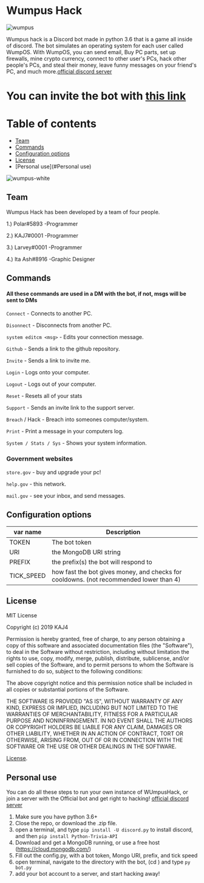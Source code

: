 # Wumpus Hack
![wumpus](https://cdn.discordapp.com/attachments/594036341810135040/594036466347278352/wumpusos-removebg-preview_1.png)

Wumpus hack is a Discord bot made in python 3.6 that is a game all inside of discord. The bot simulates an operating system for each user called WumpOS. With WumpOS, you can send email, Buy PC parts, set up firewalls, mine crypto currency, connect to other user's PCs, hack other people's PCs, and steal their money, leave funny messages on your friend's PC, and much more.[official discord server](https://discord.gg/m75eCse)

# You can invite the bot with [this link](https://discordapp.com/api/oauth2/authorize?client_id=592803813593841689&permissions=8&scope=bot)

# Table of contents
- [Team](#Team)
- [Commands](#Commands)
- [Configuration options](#Configuration-options)
- [License](#License)
- [Personal use](#Personal use)



![wumpus-white](https://cdn.discordapp.com/attachments/594036341810135040/594036475293859890/pigdis-removebg-preview.png)

## Team
Wumpus Hack has been developed by a team of four people.

1.) Polar#5893
-Programmer

2.) KAJ7#0001
-Programmer

3.) Larvey#0001
-Programmer

4.) Ita Ash#8916
-Graphic Designer


## Commands
#### All these commands are used in a DM with the bot, if not, msgs will be sent to DMs
`Connect` - Connects to another PC.

`Disonnect` - Disconnects from another PC.

`system editcm <msg>` - Edits your connection message.

`Github` - Sends a link to the github repository.

`Invite` - Sends a link to invite me.

`Login` - Logs onto your computer.

`Logout` - Logs out of your computer.

`Reset` - Resets all of your stats

`Support` - Sends an invite link to the support server.

`Breach` / Hack - Breach into someones computer/system.

`Print` - Print a message in your computers log.

`System / Stats / Sys` - Shows your system information.


### Government websites

`store.gov` - buy and upgrade your pc!

`help.gov` - this network.

`mail.gov` - see your inbox, and send messages.


## Configuration options
|var name|Description|
|------|-----------|
|TOKEN|The bot token|
|URI|the MongoDB URI string|
|PREFIX|the prefix(s) the bot will respond to|
|TICK_SPEED|how fast the bot gives money, and checks for cooldowns. (not recommended lower than 4)|

## License
MIT License

Copyright (c) 2019 KAJ4

Permission is hereby granted, free of charge, to any person obtaining a copy
of this software and associated documentation files (the "Software"), to deal
in the Software without restriction, including without limitation the rights
to use, copy, modify, merge, publish, distribute, sublicense, and/or sell
copies of the Software, and to permit persons to whom the Software is
furnished to do so, subject to the following conditions:

The above copyright notice and this permission notice shall be included in all
copies or substantial portions of the Software.

THE SOFTWARE IS PROVIDED "AS IS", WITHOUT WARRANTY OF ANY KIND, EXPRESS OR
IMPLIED, INCLUDING BUT NOT LIMITED TO THE WARRANTIES OF MERCHANTABILITY,
FITNESS FOR A PARTICULAR PURPOSE AND NONINFRINGEMENT. IN NO EVENT SHALL THE
AUTHORS OR COPYRIGHT HOLDERS BE LIABLE FOR ANY CLAIM, DAMAGES OR OTHER
LIABILITY, WHETHER IN AN ACTION OF CONTRACT, TORT OR OTHERWISE, ARISING FROM,
OUT OF OR IN CONNECTION WITH THE SOFTWARE OR THE USE OR OTHER DEALINGS IN THE
SOFTWARE.

[License](https://github.com/KAJdev/WumpusHack/blob/master/LICENSE).

## Personal use
You can do all these steps to run your own instance of WUmpusHack, or join a server with the Official bot and get right to hacking!
[official discord server](https://discord.gg/m75eCse)

1. Make sure you have python 3.6+
2. Close the repo, or download the .zip file.
3. open a terminal, and type `pip install -U discord.py` to install discord, and then `pip install Python-Trivia-API`
4. Download and get a MongoDB running, or use a free host (https://cloud.mongodb.com/)
5. Fill out the config.py, with a bot token, Mongo URI, prefix, and tick speed
6. open terminal, navigate to the directory with the bot, (cd <folder name>) and type `py bot.py`
7. add your bot account to a server, and start hacking away!
